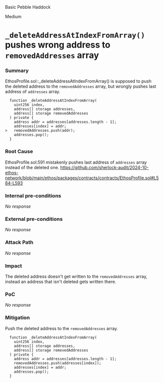 Basic Pebble Haddock

Medium

# `_deleteAddressAtIndexFromArray()` pushes wrong address to `removedAddresses` array

### Summary

EthosProfile.sol::_deleteAddressAtIndexFromArray() is supposed to push the deleted address to the `removedAddresses` array, but wrongly pushes last address of `addresses` array.
```solidity
  function _deleteAddressAtIndexFromArray(
    uint256 index,
    address[] storage addresses,
    address[] storage removedAddresses
  ) private {
    address addr = addresses[addresses.length - 1];
    addresses[index] = addr;
>   removedAddresses.push(addr);
    addresses.pop();
  }
```

### Root Cause

EthosProfile.sol:591 mistakenly pushes last address of `addresses` array instead of the deleted one.
https://github.com/sherlock-audit/2024-10-ethos-network/blob/main/ethos/packages/contracts/contracts/EthosProfile.sol#L584-L593

### Internal pre-conditions

_No response_

### External pre-conditions

_No response_

### Attack Path

_No response_

### Impact

The deleted address doesn't get written to the `removedAddresses` array, instead an address that isn't deleted gets written there.

### PoC

_No response_

### Mitigation

Push the deleted address to the `removedAddresses` array.
```solidity
  function _deleteAddressAtIndexFromArray(
    uint256 index,
    address[] storage addresses,
    address[] storage removedAddresses
  ) private {
    address addr = addresses[addresses.length - 1];
    removedAddresses.push(addresses[index]);
    addresses[index] = addr;
    addresses.pop();
  }
```